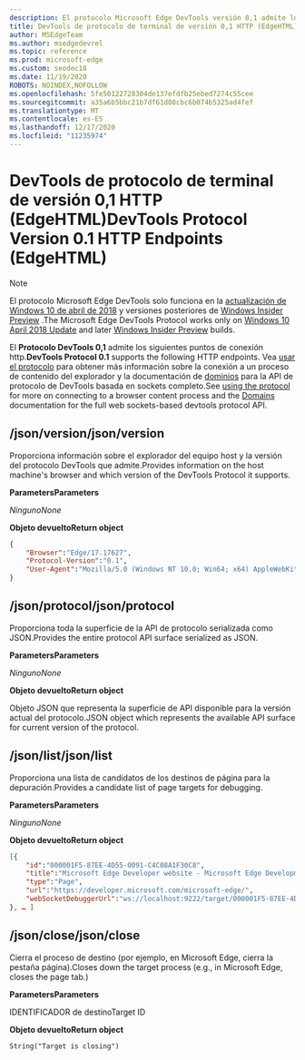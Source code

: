 ```yaml
---
description: El protocolo Microsoft Edge DevTools versión 0,1 admite los siguientes puntos de conexión HTTP.
title: DevTools de protocolo de terminal de versión 0,1 HTTP (EdgeHTML)
author: MSEdgeTeam
ms.author: msedgedevrel
ms.topic: reference
ms.prod: microsoft-edge
ms.custom: seodec18
ms.date: 11/19/2020
ROBOTS: NOINDEX,NOFOLLOW
ms.openlocfilehash: 5fe50122728304de137efdfb25ebed7274c55cee
ms.sourcegitcommit: a35a6b5bbc21b7df61d08cbc6b074b5325ad4fef
ms.translationtype: MT
ms.contentlocale: es-ES
ms.lasthandoff: 12/17/2020
ms.locfileid: "11235974"
---
```

# <span data-ttu-id="642da-103">DevTools de protocolo de terminal de versión 0,1 HTTP (EdgeHTML)</span><span class="sxs-lookup"><span data-stu-id="642da-103">DevTools Protocol Version 0.1 HTTP Endpoints (EdgeHTML)</span></span>  

> [!NOTE]
> <span data-ttu-id="642da-104">El protocolo Microsoft Edge DevTools solo funciona en la [actualización de Windows 10 de abril de 2018](https://blogs.windows.com/windowsexperience/2018/04/30/how-to-get-the-windows-10-april-2018-update/#5VXkQMU41CJzZPER.97) y versiones posteriores de [Windows Insider Preview](https://insider.windows.com/en-us/getting-started/) .</span><span class="sxs-lookup"><span data-stu-id="642da-104">The Microsoft Edge DevTools Protocol works only on [Windows 10 April 2018 Update](https://blogs.windows.com/windowsexperience/2018/04/30/how-to-get-the-windows-10-april-2018-update/#5VXkQMU41CJzZPER.97) and later [Windows Insider Preview](https://insider.windows.com/en-us/getting-started/) builds.</span></span>

<span data-ttu-id="642da-105">El **Protocolo DevTools 0,1** admite los siguientes puntos de conexión http.</span><span class="sxs-lookup"><span data-stu-id="642da-105">**DevTools Protocol 0.1** supports the following HTTP endpoints.</span></span> <span data-ttu-id="642da-106">Vea [usar el protocolo](../index.md#using-the-protocol) para obtener más información sobre la conexión a un proceso de contenido del explorador y la documentación de [dominios](domains/index.md) para la API de protocolo de DevTools basada en sockets completo.</span><span class="sxs-lookup"><span data-stu-id="642da-106">See [using the protocol](../index.md#using-the-protocol) for more on connecting to a browser content process and the [Domains](domains/index.md) documentation for the full web sockets-based devtools protocol API.</span></span>

## <span data-ttu-id="642da-107">/json/version</span><span class="sxs-lookup"><span data-stu-id="642da-107">/json/version</span></span>
<span data-ttu-id="642da-108">Proporciona información sobre el explorador del equipo host y la versión del protocolo DevTools que admite.</span><span class="sxs-lookup"><span data-stu-id="642da-108">Provides information on the host machine's browser and which version of the DevTools Protocol it supports.</span></span>

**<span data-ttu-id="642da-109">Parameters</span><span class="sxs-lookup"><span data-stu-id="642da-109">Parameters</span></span>**

*<span data-ttu-id="642da-110">Ninguno</span><span class="sxs-lookup"><span data-stu-id="642da-110">None</span></span>*

**<span data-ttu-id="642da-111">Objeto devuelto</span><span class="sxs-lookup"><span data-stu-id="642da-111">Return object</span></span>**

```json
{
    "Browser":"Edge/17.17627",
    "Protocol-Version":"0.1",
    "User-Agent":"Mozilla/5.0 (Windows NT 10.0; Win64; x64) AppleWebKit/537.36 (KHTML, like Gecko) Chrome/64.0.3282.140 Safari/537.36 Edge/17.17627"
}
```

## <span data-ttu-id="642da-112">/json/protocol</span><span class="sxs-lookup"><span data-stu-id="642da-112">/json/protocol</span></span>

<span data-ttu-id="642da-113">Proporciona toda la superficie de la API de protocolo serializada como JSON.</span><span class="sxs-lookup"><span data-stu-id="642da-113">Provides the entire protocol API surface serialized as JSON.</span></span>

**<span data-ttu-id="642da-114">Parameters</span><span class="sxs-lookup"><span data-stu-id="642da-114">Parameters</span></span>**

*<span data-ttu-id="642da-115">Ninguno</span><span class="sxs-lookup"><span data-stu-id="642da-115">None</span></span>*

**<span data-ttu-id="642da-116">Objeto devuelto</span><span class="sxs-lookup"><span data-stu-id="642da-116">Return object</span></span>**

<span data-ttu-id="642da-117">Objeto JSON que representa la superficie de API disponible para la versión actual del protocolo.</span><span class="sxs-lookup"><span data-stu-id="642da-117">JSON object which represents the available API surface for current version of the protocol.</span></span>

## <span data-ttu-id="642da-118">/json/list</span><span class="sxs-lookup"><span data-stu-id="642da-118">/json/list</span></span>

<span data-ttu-id="642da-119">Proporciona una lista de candidatos de los destinos de página para la depuración.</span><span class="sxs-lookup"><span data-stu-id="642da-119">Provides a candidate list of page targets for debugging.</span></span>

**<span data-ttu-id="642da-120">Parameters</span><span class="sxs-lookup"><span data-stu-id="642da-120">Parameters</span></span>**

*<span data-ttu-id="642da-121">Ninguno</span><span class="sxs-lookup"><span data-stu-id="642da-121">None</span></span>*

**<span data-ttu-id="642da-122">Objeto devuelto</span><span class="sxs-lookup"><span data-stu-id="642da-122">Return object</span></span>**

```json
[{
    "id":"000001F5-87EE-4D55-0091-C4C08A1F30C8",
    "title":"Microsoft Edge Developer website - Microsoft Edge Development",
    "type":"Page",
    "url":"https://developer.microsoft.com/microsoft-edge/",
    "webSocketDebuggerUrl":"ws://localhost:9222/target/000001F5-87EE-4D55-0091-C4C08A1F30C8"
}, … ]
```

## <span data-ttu-id="642da-123">/json/close</span><span class="sxs-lookup"><span data-stu-id="642da-123">/json/close</span></span>

<span data-ttu-id="642da-124">Cierra el proceso de destino (por ejemplo, en Microsoft Edge, cierra la pestaña página).</span><span class="sxs-lookup"><span data-stu-id="642da-124">Closes down the target process (e.g., in Microsoft Edge, closes the page tab.)</span></span>

**<span data-ttu-id="642da-125">Parameters</span><span class="sxs-lookup"><span data-stu-id="642da-125">Parameters</span></span>**

<span data-ttu-id="642da-126">IDENTIFICADOR de destino</span><span class="sxs-lookup"><span data-stu-id="642da-126">Target ID</span></span> 

**<span data-ttu-id="642da-127">Objeto devuelto</span><span class="sxs-lookup"><span data-stu-id="642da-127">Return object</span></span>**

```
String("Target is closing")
```
